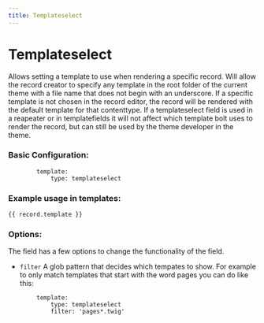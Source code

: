 ```yaml
---
title: Templateselect
---
```

Templateselect
=========

Allows setting a template to use when rendering a specific record. Will allow
the record creator to specify any template in the root folder of the current
theme with a file name that does not begin with an underscore. If a specific
template is not chosen in the record editor, the record will be rendered with
the default template for that contenttype. If a templateselect field is used in
a reapeater or in templatefields it will not affect which template bolt uses to
render the record, but can still be used by the theme developer in the theme.

### Basic Configuration:

```
        template:
            type: templateselect
```

### Example usage in templates:

```
{{ record.template }}
```

### Options:

The field has a few options to change the functionality of the field.

* `filter` A glob pattern that decides which tempates to show. For example to only
  match templates that start with the word pages you can do like this:

```
        template:
            type: templateselect
            filter: 'pages*.twig'
```
